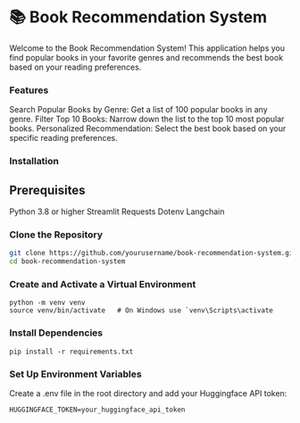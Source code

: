 # 📚 Book Recommendation System
Welcome to the Book Recommendation System! This application helps you find popular books in your favorite genres and recommends the best book based on your reading preferences.

### Features
Search Popular Books by Genre: Get a list of 100 popular books in any genre.
Filter Top 10 Books: Narrow down the list to the top 10 most popular books.
Personalized Recommendation: Select the best book based on your specific reading preferences.
### Installation
## Prerequisites
Python 3.8 or higher
Streamlit
Requests
Dotenv
Langchain
### Clone the Repository
```bash
git clone https://github.com/yourusername/book-recommendation-system.git
cd book-recommendation-system
```
### Create and Activate a Virtual Environment
```
python -m venv venv
source venv/bin/activate   # On Windows use `venv\Scripts\activate
```
### Install Dependencies
```pip
pip install -r requirements.txt
```

### Set Up Environment Variables
Create a .env file in the root directory and add your Huggingface API token:
```
HUGGINGFACE_TOKEN=your_huggingface_api_token
```
